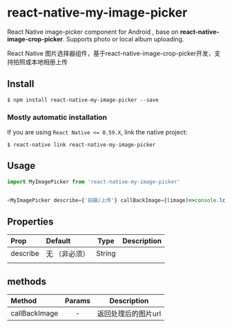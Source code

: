 # react-native-my-image-picker

React Native image-picker component for Android , base on **react-native-image-crop-picker**. Supports photo or local album uploading.

React Native 图片选择器组件，基于react-native-image-crop-picker开发，支持拍照或本地相册上传

## Install

`$ npm install react-native-my-image-picker --save`

### Mostly automatic installation

If you are using `React Native <= 0.59.X`, link the native project:

`$ react-native link react-native-my-image-picker`


## Usage
```javascript
import MyImagePicker from 'react-native-my-image-picker'


<MyImagePicker describe={'拍摄/上传'} callBackImage={(image)=>console.log(image)}/>
```



## Properties

| Prop  | Default  | Type | Description |
| :------------ |:----------------| :---------------:| :-----|
| describe | 无 （非必须） | String |  |
|  |  |  |  |






## methods

| Method  | Params  | Description |
| :------------ |:---------------:| :---------------:|
| callBackImage | - | 返回处理后的图片url |

